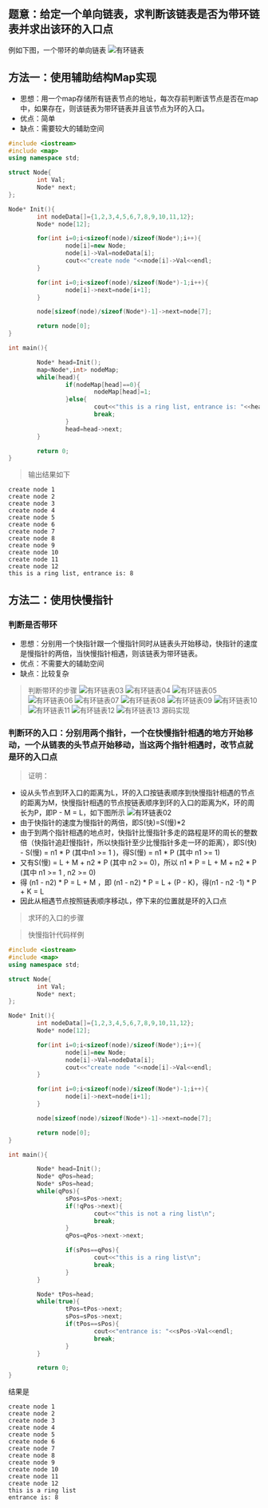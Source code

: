 ## 题意：给定一个单向链表，求判断该链表是否为带环链表并求出该环的入口点

例如下图，一个带环的单向链表
![有环链表](../../image/algorithm/algorithm01.png)

## 方法一：使用辅助结构Map实现

* 思想：用一个map存储所有链表节点的地址，每次存前判断该节点是否在map中，如果存在，则该链表为带环链表并且该节点为环的入口。
* 优点：简单
* 缺点：需要较大的辅助空间

```c++
#include <iostream>
#include <map>
using namespace std;

struct Node{
        int Val;
        Node* next;
};

Node* Init(){
        int nodeData[]={1,2,3,4,5,6,7,8,9,10,11,12};
        Node* node[12];

        for(int i=0;i<sizeof(node)/sizeof(Node*);i++){
                node[i]=new Node;
                node[i]->Val=nodeData[i];
                cout<<"create node "<<node[i]->Val<<endl;
        }

        for(int i=0;i<sizeof(node)/sizeof(Node*)-1;i++){
                node[i]->next=node[i+1];
        }

        node[sizeof(node)/sizeof(Node*)-1]->next=node[7];

        return node[0];
}

int main(){

        Node* head=Init();
        map<Node*,int> nodeMap;
        while(head){
                if(nodeMap[head]==0){
                        nodeMap[head]=1;
                }else{
                        cout<<"this is a ring list, entrance is: "<<head->Val<<endl;
                        break;
                }
                head=head->next;
        }

        return 0;
}
```
> 输出结果如下
```
create node 1
create node 2
create node 3
create node 4
create node 5
create node 6
create node 7
create node 8
create node 9
create node 10
create node 11
create node 12
this is a ring list, entrance is: 8
```

## 方法二：使用快慢指针
### 判断是否带环
* 思想：分别用一个快指针跟一个慢指针同时从链表头开始移动，快指针的速度是慢指针的两倍，当快慢指针相遇，则该链表为带环链表。
* 优点：不需要大的辅助空间
* 缺点：比较复杂
> 判断带环的步骤
![有环链表03](../../image/algorithm/algorithm03.png)
![有环链表04](../../image/algorithm/algorithm04.png)
![有环链表05](../../image/algorithm/algorithm05.png)
![有环链表06](../../image/algorithm/algorithm06.png)
![有环链表07](../../image/algorithm/algorithm07.png)
![有环链表08](../../image/algorithm/algorithm08.png)
![有环链表09](../../image/algorithm/algorithm09.png)
![有环链表10](../../image/algorithm/algorithm10.png)
![有环链表11](../../image/algorithm/algorithm11.png)
![有环链表12](../../image/algorithm/algorithm12.png)
![有环链表13](../../image/algorithm/algorithm13.png)
源码实现

### 判断环的入口：分别用两个指针，一个在快慢指针相遇的地方开始移动，一个从链表的头节点开始移动，当这两个指针相遇时，改节点就是环的入口点

> 证明：

* 设从头节点到环入口的距离为L，环的入口按链表顺序到快慢指针相遇的节点的距离为M，快慢指针相遇的节点按链表顺序到环的入口的距离为K，环的周长为P，即P - M = L，如下图所示
![有环链表02](../../image/algorithm/algorithm02.png)
* 由于快指针的速度为慢指针的两倍，即S(快)=S(慢)*2
* 由于到两个指针相遇的地点时，快指针比慢指针多走的路程是环的周长的整数倍（快指针追赶慢指针，所以快指针至少比慢指针多走一环的距离），即S(快) - S(慢) = n1 * P (其中n1  >= 1 )，得S(慢) = n1 * P (其中 n1 >= 1)
* 又有S(慢) = L + M + n2 * P (其中 n2 >= 0)，所以 n1 * P = L + M + n2 * P (其中 n1 >= 1 , n2 >= 0)
* 得 (n1 - n2) * P = L + M ，即 (n1 - n2) * P = L + (P - K)，得(n1 - n2 -1) * P + K = L
* 因此从相遇节点按照链表顺序移动L，停下来的位置就是环的入口点

> 求环的入口的步骤


> 快慢指针代码样例
```c++
#include <iostream>
#include <map>
using namespace std;

struct Node{
        int Val;
        Node* next;
};

Node* Init(){
        int nodeData[]={1,2,3,4,5,6,7,8,9,10,11,12};
        Node* node[12];

        for(int i=0;i<sizeof(node)/sizeof(Node*);i++){
                node[i]=new Node;
                node[i]->Val=nodeData[i];
                cout<<"create node "<<node[i]->Val<<endl;
        }

        for(int i=0;i<sizeof(node)/sizeof(Node*)-1;i++){
                node[i]->next=node[i+1];
        }

        node[sizeof(node)/sizeof(Node*)-1]->next=node[7];

        return node[0];
}

int main(){

        Node* head=Init();
        Node* qPos=head;
        Node* sPos=head;
        while(qPos){
                sPos=sPos->next;
                if(!qPos->next){
                        cout<<"this is not a ring list\n";
                        break;
                }
                qPos=qPos->next->next;

                if(sPos==qPos){
                        cout<<"this is a ring list\n";
                        break;
                }
        }

        Node* tPos=head;
        while(true){
                tPos=tPos->next;
                sPos=sPos->next;
                if(tPos==sPos){
                        cout<<"entrance is: "<<sPos->Val<<endl;
                        break;
                }
        }

        return 0;
}
```
结果是
```
create node 1
create node 2
create node 3
create node 4
create node 5
create node 6
create node 7
create node 8
create node 9
create node 10
create node 11
create node 12
this is a ring list
entrance is: 8
```
